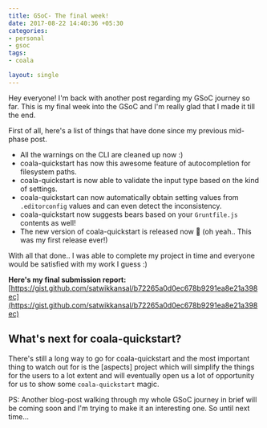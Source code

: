 ```yaml
---
title: GSoC- The final week!
date: 2017-08-22 14:40:36 +05:30
categories:
- personal
- gsoc
tags:
- coala

layout: single
---
```

Hey everyone! I'm back with another post regarding my GSoC journey so far. This is my final week into the GSoC and I'm really glad that I made it till the end.

First of all, here's a list of things that have done since my previous mid-phase post.
- All the warnings on the CLI are cleaned up now :)
- coala-quickstart has now this awesome feature of autocompletion for filesystem paths.
- coala-quickstart is now able to validate the input type based on the kind of settings.
- coala-quickstart can now automatically obtain setting values from `.editorconfig` values and can even detect the inconsistency.
- coala-quickstart now suggests bears based on your `Gruntfile.js` contents as well!
- The new version of coala-quickstart is released now :tada: (oh yeah.. This was my first release ever!)

With all that done.. I was able to complete my project in time and everyone would be satisfied with my work I guess :)

**Here's my final submission report:** [https://gist.github.com/satwikkansal/b72265a0d0ec678b9291ea8e21a398ec](https://gist.github.com/satwikkansal/b72265a0d0ec678b9291ea8e21a398ec)

## What's next for coala-quickstart?

There's still a long way to go for coala-quickstart and the most important thing to watch out for is the [aspects] project which will simplify the things for the users to a lot extent and will eventually open us a lot of opportunity for us to show some `coala-quickstart` magic.

PS: Another blog-post walking through my whole GSoC journey in brief will be coming soon and I'm trying to make it an interesting one. So until next time...
